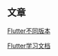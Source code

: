 ## 文章

[Flutter不同版本](https://mlcldh.github.io/Flutter/Flutter不同版本)

[Flutter学习文档](https://mlcldh.github.io/Flutter/Flutter学习文档)